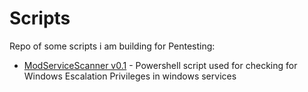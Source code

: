 # Scripts
Repo of some scripts i am building for Pentesting:
- [ModServiceScanner v0.1](https://github.com/HallixSec/scripts/tree/main/Powershell/ModServiceScanner) - Powershell script used for checking for Windows Escalation Privileges in windows services
